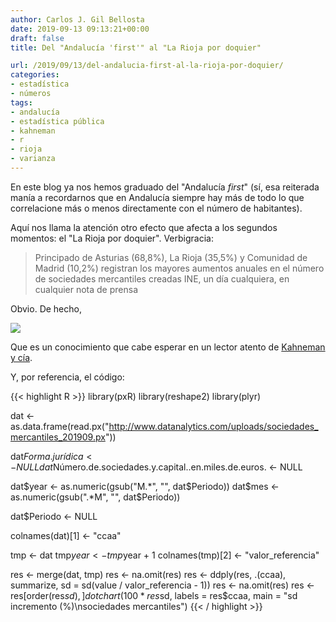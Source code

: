 ```yaml
---
author: Carlos J. Gil Bellosta
date: 2019-09-13 09:13:21+00:00
draft: false
title: Del "Andalucía 'first'" al "La Rioja por doquier"

url: /2019/09/13/del-andalucia-first-al-la-rioja-por-doquier/
categories:
- estadística
- números
tags:
- andalucía
- estadística pública
- kahneman
- r
- rioja
- varianza
---
```


En este blog ya nos hemos graduado del "Andalucía _first_" (sí, esa reiterada manía a recordarnos que en Andalucía siempre hay más de todo lo que correlacione más o menos directamente con el número de habitantes).

Aquí nos llama la atención otro efecto que afecta a los segundos momentos: el "La Rioja por doquier". Verbigracia:

>Principado de Asturias (68,8%), La Rioja (35,5%) y Comunidad de Madrid (10,2%) registran los mayores aumentos anuales en el número de sociedades mercantiles creadas
> INE, un día cualquiera, en cualquier nota de prensa

Obvio. De hecho,

![](/wp-uploads/2019/09/sociedades_mercantiles.png#center)

Que es un conocimiento que cabe esperar en un lector atento de [Kahneman y cía](https://en.wikipedia.org/wiki/Insensitivity_to_sample_size).

Y, por referencia, el código:

{{< highlight R >}}
library(pxR)
library(reshape2)
library(plyr)

dat <- as.data.frame(read.px("http://www.datanalytics.com/uploads/sociedades_mercantiles_201909.px"))

dat$Forma.jurídica <- NULL
dat$Número.de.sociedades.y.capital..en.miles.de.euros. <- NULL

dat$year <- as.numeric(gsub("M.*", "", dat$Periodo))
dat$mes  <- as.numeric(gsub(".*M", "", dat$Periodo))

dat$Periodo <- NULL

colnames(dat)[1] <- "ccaa"

tmp <- dat
tmp$year <- tmp$year + 1
colnames(tmp)[2] <- "valor_referencia"

res <- merge(dat, tmp)
res <- na.omit(res)
res <- ddply(res, .(ccaa), summarize,
                sd = sd(value / valor_referencia - 1))
res <- na.omit(res)
res <- res[order(res$sd),]
dotchart(100 * res$sd, labels = res$ccaa,
            main = "sd incremento (%)\nsociedades mercantiles")
{{< / highlight >}}
